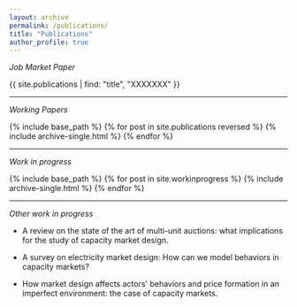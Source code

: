 ```yaml
---
layout: archive
permalink: /publications/
title: "Publications"
author_profile: true
---
```




_Job Market Paper_

{{ site.publications | find: "title", "XXXXXXX" }}


----


_Working Papers_


{% include base_path %}
{% for post in site.publications reversed %}
  {% include archive-single.html %}
{% endfor %}

-----

_Work in progress_


{% include base_path %}
{% for post in site.workinprogress %}
  {% include archive-single.html %}
{% endfor %}

------

_Other work in progress_


  * A review on the state of the art of multi-unit auctions: what implications for the study of capacity market design.

  * A survey on electricity market design: How can we model behaviors in capacity markets?
  
  * How market design affects actors' behaviors and price formation in an imperfect environment: the case of capacity markets. 



